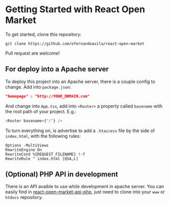 # Getting Started with React Open Market

To get started, clone this repository:

`git clone https://github.com/ofernandoavila/react-open-market`

Pull request are welcome!

## For deploy into a Apache server

To deploy this project into an Apache server, there is a couple config to change. Add into `package.json`: 

```json
"homepage" : "http://YOUR_DOMAIN.com"
```

And change into `App.tsx`, add into `<Router>` a property called `basename` with the root path of your project. E.g.:

```javascript
<Router basename={"/"} />
 ```

 To turn everything on, is advertise to add a `.htaccess` file by the side of `index.html`, with the following rules:

```htaccess
Options -MultiViews
RewriteEngine On
RewriteCond %{REQUEST_FILENAME} !-f
RewriteRule ^ index.html [QSA,L]
```

## (Optional) PHP API in development

There is an API avaible to use while development in apache server. You can easily find in [react-open-market-api-php](https://github.com/ofernandoavila/react-open-market-php-api), just need to clone into your `www` or `htdocs` repository.